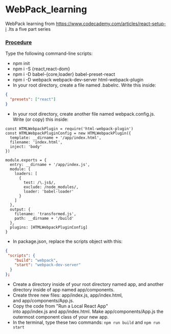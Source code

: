 # WebPack_learning
WebPack learning from https://www.codecademy.com/articles/react-setup-i
.Its a five part series

### [Procedure](https://www.codecademy.com/articles/react-setup-v)
Type the following command-line scripts:
- npm init
- npm i -S {react,react-dom}
- npm i -D babel-{core,loader} babel-preset-react
- npm i -D webpack webpack-dev-server html-webpack-plugin
- In your root directory, create a file named .babelrc. Write this inside:
```json
{
  "presets": ["react"]
}
```

- In your root directory, create another file named webpack.config.js. Write (or copy) this inside:
```
const HTMLWebpackPlugin = require('html-webpack-plugin')
const HTMLWebpackPluginConfig = new HTMLWebpackPlugin({
  template: __dirname + '/app/index.html',
  filename: 'index.html',
  inject: 'body'
})

module.exports = {
  entry: __dirname + '/app/index.js',
  module: {
    loaders: [
      {
        test: /\.js$/,
        exclude: /node_modules/,
        loader: 'babel-loader'
      }
    ]
  },
  output: {
    filename: 'transformed.js',
    path: __dirname + '/build'
  },
  plugins: [HTMLWebpackPluginConfig]
}
```
- In package.json, replace the scripts object with this:
```json
{
 "scripts": {
    "build": "webpack",
    "start": "webpack-dev-server"
  }
};
```
- Create a directory inside of your root directory named app, and another directory inside of app named app/components.
- Create three new files: app/index.js, app/index.html, and app/components/App.js.
- Copy the code from "Run a Local React App" into app/index.js and app/index.html. Make app/components/App.js the outermost     component class of your new app.
- In the terminal, type these two commands: `npm run build` and `npm run start`



